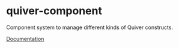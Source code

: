 quiver-component
================

Component system to manage different kinds of Quiver constructs.

[Documentation](https://github.com/quiverjs/doc/wiki/Component-System)